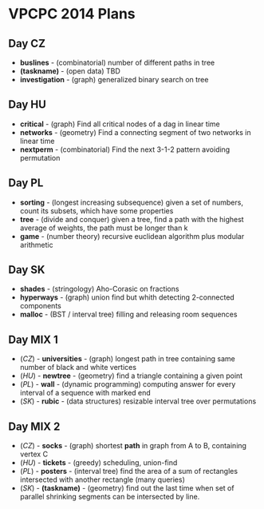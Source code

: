 VPCPC 2014 Plans
================

Day CZ
------

  * **buslines** - (combinatorial) number of different paths in tree
  * **(taskname)** - (open data) TBD
  * **investigation** - (graph) generalized binary search on tree


Day HU
------

  * **critical** - (graph) Find all critical nodes of a dag in linear time
  * **networks** - (geometry) Find a connecting segment of two networks in linear time
  * **nextperm** - (combinatorial) Find the next 3-1-2 pattern avoiding permutation


Day PL
------

  * **sorting** - (longest increasing subsequence) given a set of numbers, count its subsets, which have some properties
  * **tree** - (divide and conquer) given a tree, find a path with the highest average of weights, the path must be longer than k
  * **game** - (number theory) recursive euclidean algorithm plus modular arithmetic


Day SK
------
 
  * **shades** - (stringology) Aho-Corasic on fractions
  * **hyperways** - (graph) union find but whith detecting 2-connected components
  * **malloc** - (BST / interval tree) filling and releasing room sequences


Day MIX 1
---------

  * (*CZ*) - **universities** - (graph) longest path in tree containing same number of black and white vertices
  * (*HU*) - **newtree** - (geometry) find a triangle containing a given point
  * (*PL*) - **wall** - (dynamic programming) computing answer for every interval of a sequence with marked end
  * (*SK*) - **rubic** - (data structures) resizable interval tree over permutations


Day MIX 2
---------

  * (*CZ*) - **socks** - (graph) shortest **path** in graph from A to B, containing vertex C
  * (*HU*) - **tickets** - (greedy) scheduling, union-find
  * (*PL*) - **posters** - (interval tree) find the area of a sum of rectangles intersected with another rectangle (many queries)
  * (*SK*) - **(taskname)** - (geometry) find out the last time when set of parallel shrinking segments can be intersected by line.
